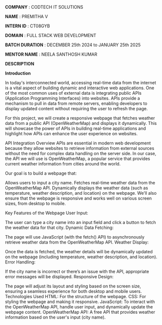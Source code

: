 **COMPANY** : CODTECH IT SOLUTIONS

**NAME** : PREMITHA V

**INTERN ID** : CT08GYB

**DOMAIN** : FULL STACK WEB DEVELOPMENT

**BATCH DURATION** : DECEMBER 25th 2024 to JANUARY 25th 2025

**MENTOR NAME** : NEELA SANTHOSH KUMAR

**DESCRIPTION**

**Introduction**

In today's interconnected world, accessing real-time data from the internet is a vital aspect of building dynamic and interactive web applications. One of the most common uses of external data is integrating public APIs (Application Programming Interfaces) into websites. APIs provide a mechanism to pull in data from remote servers, enabling developers to display updated content without requiring the user to refresh the page.

For this project, we will create a responsive webpage that fetches weather data from a public API (OpenWeatherMap) and displays it dynamically. This will showcase the power of APIs in building real-time applications and highlight how APIs can enhance the user experience on websites.

API Integration Overview
APIs are essential in modern web development because they allow websites to retrieve information from external sources without the need for complex data handling on the server side. In our case, the API we will use is OpenWeatherMap, a popular service that provides current weather information from cities around the world.

Our goal is to build a webpage that:

Allows users to input a city name.
Fetches real-time weather data from the OpenWeatherMap API.
Dynamically displays the weather data (such as temperature, weather description, and location) on the webpage.
We'll also ensure that the webpage is responsive and works well on various screen sizes, from desktop to mobile.

Key Features of the Webpage
User Input:

The user can type a city name into an input field and click a button to fetch the weather data for that city.
Dynamic Data Fetching:

The page will use JavaScript (with the fetch() API) to asynchronously retrieve weather data from the OpenWeatherMap API.
Weather Display:

Once the data is fetched, the weather details will be dynamically updated on the webpage (including temperature, weather description, and location).
Error Handling:

If the city name is incorrect or there’s an issue with the API, appropriate error messages will be displayed.
Responsive Design:

The page will adjust its layout and styling based on the screen size, ensuring a seamless experience for both desktop and mobile users.
Technologies Used
HTML: For the structure of the webpage.
CSS: For styling the webpage and making it responsive.
JavaScript: To interact with the OpenWeatherMap API, handle user input, and dynamically update the webpage content.
OpenWeatherMap API: A free API that provides weather information based on the user's input (city name).
